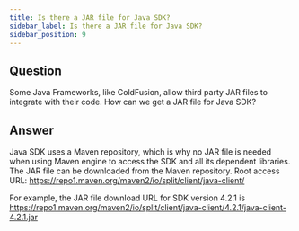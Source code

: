 ```yaml
---
title: Is there a JAR file for Java SDK?
sidebar_label: Is there a JAR file for Java SDK?
sidebar_position: 9
---
```


<p>
  <button hidden style={{borderRadius:'8px', border:'1px', fontFamily:'Courier New', fontWeight:'800', textAlign:'left'}}> help.split.io link: https://help.split.io/hc/en-us/articles/360032253871-Is-there-a-JAR-file-for-Split-Java-SDK </button>
</p>

## Question

Some Java Frameworks, like ColdFusion, allow third party JAR files to integrate with their code. How can we get a JAR file for Java SDK?

## Answer

Java SDK uses a Maven repository, which is why no JAR file is needed when using Maven engine to access the SDK and all its dependent libraries.
The JAR file can be downloaded from the Maven repository. Root access URL:
https://repo1.maven.org/maven2/io/split/client/java-client/

For example, the JAR file download URL for SDK version 4.2.1 is
https://repo1.maven.org/maven2/io/split/client/java-client/4.2.1/java-client-4.2.1.jar